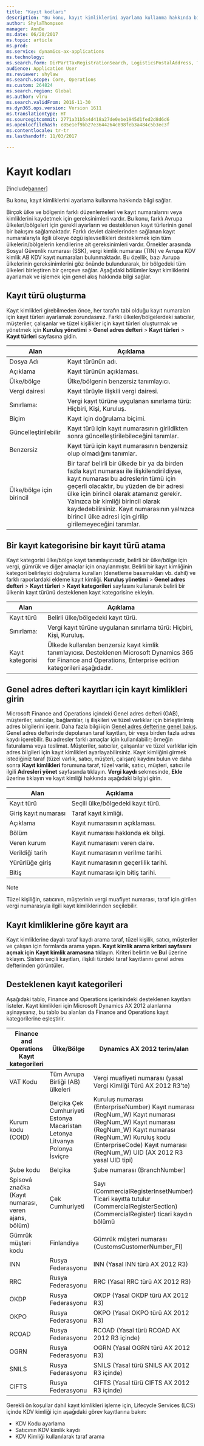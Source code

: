 ```yaml
---
title: "Kayıt kodları"
description: "Bu konu, kayıt kimliklerini ayarlama kullanma hakkında bilgi sağlar."
author: ShylaThompson
manager: AnnBe
ms.date: 06/20/2017
ms.topic: article
ms.prod: 
ms.service: dynamics-ax-applications
ms.technology: 
ms.search.form: DirPartTaxRegistrationSearch, LogisticsPostalAddress, TaxRegistrationLegislationTypes, TaxRegistrationType
audience: Application User
ms.reviewer: shylaw
ms.search.scope: Core, Operations
ms.custom: 264824
ms.search.region: Global
ms.author: vlru
ms.search.validFrom: 2016-11-30
ms.dyn365.ops.version: Version 1611
ms.translationtype: HT
ms.sourcegitcommit: 2771a31b5a4d418a27de0ebe1945d1fed2d8d6d6
ms.openlocfilehash: e85e1ef9bb27e3644264c898feb3a484c5b3ec3f
ms.contentlocale: tr-tr
ms.lasthandoff: 11/03/2017

---
```


# <a name="registration-ids"></a>Kayıt kodları

[!include[banner](../includes/banner.md)]


Bu konu, kayıt kimliklerini ayarlama kullanma hakkında bilgi sağlar.

Birçok ülke ve bölgenin farklı düzenlemeleri ve kayıt numaralarını veya kimliklerini kaydetmek için gereksinimleri vardır. Bu konu, farklı Avrupa ülkeleri/bölgeleri için gerekli ayarların ve desteklenen kayıt türlerinin genel bir bakışını sağlamaktadır. Farklı devlet dairelerinden sağlanan kayıt numaralarıyla ilgili ülkeye özgü işlevsellikleri desteklemek için tüm ülkelerin/bölgelerin kendilerine ait gereksinimleri vardır. Örnekler arasında Sosyal Güvenlik numarası (SSK), vergi kimlik numarası (TIN) ve Avrupa KDV kimlik AB KDV kayıt numaraları bulunmaktadır. Bu özellik, bazı Avrupa ülkelerinin gereksinimlerini göz önünde bulundurarak, bir bölgedeki tüm ülkeleri birleştiren bir çerçeve sağlar. Aşağıdaki bölümler kayıt kimliklerini ayarlamak ve işlemek için genel akış hakkında bilgi sağlar.

## <a name="registration-type-creation"></a>Kayıt türü oluşturma
Kayıt kimlikleri girebilmeden önce, her tarafın tabi olduğu kayıt numaraları için kayıt türleri ayarlamak zorundasınız. Farklı ülkeler/bölgelerdeki satıcılar, müşteriler, çalışanlar ve tüzel kişilikler için kayıt türleri oluşturmak ve yönetmek için **Kuruluş yönetimi** &gt; **Genel adres defteri** &gt; **Kayıt türleri** &gt; **Kayıt türleri**  sayfasına gidin.

|Alan                 |Açıklama      |
|------------------------------|----------------------------|                                                                           
| Dosya Adı                | Kayıt türünün adı. |                                                                           
| Açıklama         | Kayıt türünün açıklaması. |
| Ülke/bölge      | Ülke/bölgenin benzersiz tanımlayıcı.|
| Vergi dairesi       | Kayıt türüyle ilişkili vergi dairesi.|
| Sınırlama:       | Vergi kayıt türüne uygulanan sınırlama türü: Hiçbiri, Kişi, Kuruluş.|
| Biçim              | Kayıt için doğrulama biçimi.|
| Güncelleştirilebilir      | Kayıt türü için kayıt numarasının girildikten sonra güncelleştirilebileceğini tanımlar.|
| Benzersiz              | Kayıt türü için kayıt numarasının benzersiz olup olmadığını tanımlar. |
| Ülke/bölge için birincil | Bir taraf belirli bir ülkede bir ya da birden fazla kayıt numarası ile ilişkilendirildiyse, kayıt numarası bu adreslerin tümü için geçerli olacaktır, bu yüzden de bir adresi ülke için birincil olarak atamanız gerekir. Yalnızca bir kimliği birincil olarak kaydedebilirsiniz. Kayıt numarasının yalnızca birincil ülke adresi için girilip girilemeyeceğini tanımlar. |

## <a name="assign-a-registration-type-to-a-registration-category"></a>Bir kayıt kategorisine bir kayıt türü atama
Kayıt kategorisi ülke/bölge kayıt tanımlayıcısıdır, belirli bir ülke/bölge için vergi, gümrük ve diğer amaçlar için onaylanmıştır. Belirli bir kayıt kimliğinin kategori belirleyici doğrulama kuralları (denetleme basamakları vb. dahil) ve farklı raporlardaki ekleme kayıt kimliği. **Kuruluş yönetimi** &gt; **Genel adres defteri** &gt; **Kayıt türleri** &gt; **Kayıt kategorileri** sayfasını kullanarak belirli bir ülkenin kayıt türünü desteklenen kayıt kategorisine ekleyin.

| Alan            | Açıklama|
|-----------------------|----------------|
| Kayıt türü     | Belirli ülke/bölgedeki kayıt türü.|
| Sınırlama:         | Vergi kayıt türüne uygulanan sınırlama türü: Hiçbiri, Kişi, Kuruluş.|
| Kayıt kategorisi | Ülkede kullanılan benzersiz kayıt kimlik tanımlayıcısı. Desteklenen Microsoft Dynamics 365 for Finance and Operations, Enterprise edition kategorileri aşağıdadır. |

## <a name="enter-registration-ids-for-global-address-book-records"></a>Genel adres defteri kayıtları için kayıt kimlikleri girin

Microsoft Finance and Operations içindeki Genel adres defteri (GAB), müşteriler, satıcılar, bağlantılar, iş ilişkileri ve tüzel varlıklar için birleştirilmiş adres bilgilerini içerir. Daha fazla bilgi için [Genel adres defterine genel bakış](../../fin-and-ops/organization-administration/overview-global-address-book.md). Genel adres defterinde depolanan taraf kayıtları, bir veya birden fazla adres kaydı içerebilir. Bu adresler farklı amaçlar için kullanılabilir; örneğin faturalama veya teslimat. Müşteriler, satıcılar, çalışanlar ve tüzel varlıklar için adres bilgileri için kayıt kimlikleri ayarlayabilirsiniz. Kayıt kimliğini girmek istediğiniz taraf (tüzel varlık, satıcı, müşteri, çalışan) kaydını bulun ve daha sonra **Kayıt kimlikleri** forumuna taraf, tüzel varlık, satıcı, müşteri, satıcı ile ilgili **Adresleri yönet** sayfasında tıklayın. **Vergi kaydı** sekmesinde, **Ekle** üzerine tıklayın ve kayıt kimliği hakkında aşağıdaki bilgiyi girin.


|Alan                |Açıklama                                                |
|---------------------|-----------------------------------------------------------|
| Kayıt türü   | Seçili ülke/bölgedeki kayıt türü.     |
| Giriş kayıt numarası | Taraf kayıt kimliği.                                |
| Açıklama         | Kayıt numarasının açıklaması.               |
| Bölüm             | Kayıt numarası hakkında ek bilgi. |
| Veren kurum      | Kayıt numarasını veren daire.        |
| Verildiği tarih         | Kayıt numarasının verilme tarihi.              |
| Yürürlüğe giriş           | Kayıt numarasının geçerlilik tarihi.           |
| Bitiş          | Kayıt numarası için bitiş tarihi.          |

> [!NOTE]
> Tüzel kişiliğin, satıcının, müşterinin vergi muafiyet numarası, taraf için girilen vergi numarasıyla ilgili kayıt kimliklerinden seçilebilir.

## <a name="search-for-records-by-registration-id"></a>Kayıt kimliklerine göre kayıt ara
Kayıt kimliklerine dayalı taraf kaydı arama taraf, tüzel kişilik, satıcı, müşteriler ve çalışan için formlarda arama yapın. **Kayıt kimlik arama kriteri sayfasını açmak için** **Kayıt kimlik aramasına** tıklayın. Kriteri belirtin ve **Bul** üzerine tıklayın. Sistem seçili kayıtları, ilişkili türdeki taraf kayıtlarını genel adres defterinden görüntüler.

## <a name="supported-registration-categories"></a>Desteklenen kayıt kategorileri
Aşağıdaki tablo, Finance and Operations içerisindeki desteklenen kayıtları listeler. Kayıt kimlikleri için Microsoft Dynamics AX 2012 alanlarına aşinaysanız, bu tablo bu alanları da Finance and Operations kayıt kategorilerine eşleştirir.

| Finance and Operations Kayıt kategorileri         |Ülke/Bölge  | Dynamics AX 2012 terim/alan|
|---------------------------------------------------------------|---------------------|---------------------------------|
| VAT Kodu                                                        | Tüm Avrupa Birliği (AB) ülkeleri|  Vergi muafiyeti numarası (yasal Vergi Kimliği Türü AX 2012 R3'te)|
| Kurum kodu (COID)                                          | Belçika Çek Cumhuriyeti Estonya Macaristan Letonya Litvanya Polonya İsviçre | Kuruluş numarası (EnterpriseNumber) Kayıt numarası (RegNum\_W) Kayıt numarası (RegNum\_W) Kayıt numarası (RegNum\_W) Kayıt numarası (RegNum\_W) Kuruluş kodu (EnterpriseCode) Kayıt numarası (RegNum\_W) UID (AX 2012 R3 yasal UID tipi) |
| Şube kodu                                                     | Belçika            | Şube numarası (BranchNumber)|
| Spisová značka (Kayıt numarası, veren ajans, bölüm) | Çek Cumhuriyeti     | Sayı (CommercialRegisterInsetNumber) Ticari kayıtta tutulur (CommercialRegisterSection) (CommercialRegister) ticari kaydın bölümü|
| Gümrük müşteri kodu                                           | Finlandiya | Gümrük müşteri numarası (CustomsCustomerNumber\_FI)|
| INN                                                           | Rusya Federasyonu| INN (Yasal INN türü AX 2012 R3)|
| RRC                                                           | Rusya Federasyonu| RRC (Yasal RRC türü AX 2012 R3)|
| OKDP                                                          | Rusya Federasyonu| OKDP (Yasal OKDP türü AX 2012 R3)|
| OKPO                                                          | Rusya Federasyonu| OKPO (Yasal OKPO türü AX 2012 R3)|
| RCOAD                                                         | Rusya Federasyonu| RCOAD (Yasal türü RCOAD AX 2012 R3 içinde)|
| OGRN                                                          | Rusya Federasyonu| OGRN (Yasal OGRN türü AX 2012 R3) |
| SNILS                                                         | Rusya Federasyonu| SNILS (Yasal türü SNILS AX 2012 R3 içinde)|
| CIFTS                                                         | Rusya Federasyonu| CIFTS (Yasal türü CIFTS AX 2012 R3 içinde)|

Gerekli ön koşullar dahil kayıt kimlikleri işleme için, Lifecycle Services (LCS) içinde KDV kimliği için aşağıdaki görev kayıtlarına bakın:

-   KDV Kodu ayarlama
-   Satıcının KDV kimlik kaydı
-    KDV Kimliği kullanılarak taraf arama





